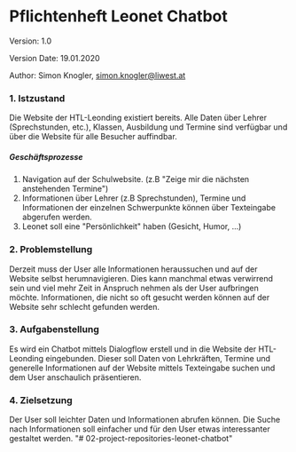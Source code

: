 # Pflichtenheft Leonet Chatbot

Version: 1.0

Version Date: 19.01.2020

Author: Simon Knogler, simon.knogler@liwest.at



### 1. Istzustand

Die Website der HTL-Leonding existiert bereits. Alle Daten über Lehrer (Sprechstunden, etc.), Klassen, Ausbildung und Termine sind verfügbar und über die Website für alle Besucher auffindbar.

##### Geschäftsprozesse

1. Navigation auf der Schulwebsite. (z.B "Zeige mir die nächsten anstehenden Termine")
2. Informationen über Lehrer (z.B Sprechstunden), Termine und Informationen der einzelnen Schwerpunkte können über Texteingabe abgerufen werden.
3. Leonet soll eine "Persönlichkeit" haben (Gesicht, Humor, ...)

### 2. Problemstellung

Derzeit muss der User alle Informationen heraussuchen und auf der Website selbst herumnavigieren. Dies kann manchmal etwas verwirrend sein und viel mehr Zeit in Anspruch nehmen als der User aufbringen möchte. Informationen, die nicht so oft gesucht werden können auf der Website sehr schlecht gefunden werden. 

### 3. Aufgabenstellung 

Es wird ein Chatbot mittels Dialogflow erstell und in die Website der HTL-Leonding eingebunden. Dieser soll Daten von Lehrkräften, Termine und generelle Informationen auf der Website mittels Texteingabe suchen und dem User anschaulich präsentieren.

### 4. Zielsetzung

Der User soll leichter Daten und Informationen abrufen können. Die Suche nach Informationen soll einfacher und für den User etwas interessanter gestaltet werden. "# 02-project-repositories-leonet-chatbot" 
